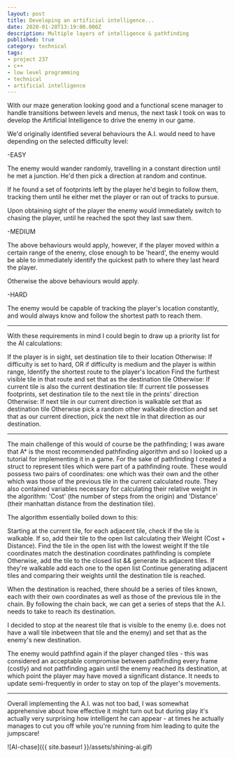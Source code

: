```yaml
---
layout: post
title: Developing an artificial intelligence...
date: 2020-01-28T13:19:00.000Z
description: Multiple layers of intelligence & pathfinding
published: true
category: technical
tags:
- project 237
- c++
- low level programming
- technical
- artificial intelligence
---
```

With our maze generation looking good and a functional scene manager to handle transitions between levels and menus, the next task I took on was to develop the Artificial Intelligence to drive the enemy in our game.

We'd originally identified several behaviours the A.I. would need to have depending on the selected difficulty level:

-EASY

The enemy would wander randomly, travelling in a constant direction until he met a junction. He'd then pick a direction at random and continue.

If he found a set of footprints left by the player he'd begin to follow them, tracking them until he either met the player or ran out of tracks to pursue.

Upon obtaining sight of the player the enemy would immediately switch to chasing the player, until he reached the spot they last saw them.

-MEDIUM

The above behaviours would apply, however, if the player moved within a certain range of the enemy, close enough to be 'heard', the enemy would be able to immediately identify the quickest path to where they last heard the player.

Otherwise the above behaviours would apply.

-HARD

The enemy would be capable of tracking the player's location constantly, and would always know and follow the shortest path to reach them.

-------------

With these requirements in mind I could begin to draw up a priority list for the AI calculations:

If the player is in sight, set destination tile to their location
Otherwise:
  If difficulty is set to hard,
  OR if difficulty is medium and the player is within range,
    Identify the shortest route to the player's location
    Find the furthest visible tile in that route and set that as the destination tile
  Otherwise:
	If current tile is also the current destination tile:
	  If current tile possesses footprints, set destination tile to the next tile in the prints' direction
	  Otherwise:
	    If next tile in our current direction is walkable set that as destination tile
		Otherwise pick a random other walkable direction and set that as our current direction, pick the next tile in that direction as our destination.
		
-------------

The main challenge of this would of course be the pathfinding; I was aware that A* is the most recommended pathfinding algorithm and so I looked up a tutorial for implementing it in a game.
For the sake of pathfinding I created a struct to represent tiles which were part of a pathfinding route. These would possess two pairs of coordinates: one which was their own and the other which was those of the previous tile in the current calculated route.
They also contained variables necessary for calculating their relative weight in the algorithm: 'Cost' (the number of steps from the origin) and 'Distance' (their manhattan distance from the destination tile).

The algorithm essentially boiled down to this:

Starting at the current tile, for each adjacent tile, check if the tile is walkable. If so, add their tile to the open list calculating their Weight (Cost + Distance).
  Find the tile in the open list with the lowest weight
    If the tile coordinates match the destination coordinates pathfinding is complete
	Otherwise, add the tile to the closed list && generate its adjacent tiles. If they're walkable add each one to the open list
	Continue generating adjacent tiles and comparing their weights until the destination tile is reached.
	
When the destination is reached, there should be a series of tiles known, each with their own coordinates as well as those of the previous tile in the chain. By following the chain back, we can get a series of steps that the A.I. needs to take to reach its destination.

I decided to stop at the nearest tile that is visible to the enemy (i.e. does not have a wall tile inbetween that tile and the enemy) and set that as the enemy's new destination.

The enemy would pathfind again if the player changed tiles - this was considered an acceptable compromise between pathfinding every frame (costly) and not pathfinding again until the enemy reached its destination, at which point the player may have moved a significant distance. It needs to update semi-frequently in order to stay on top of the player's movements.

-------------

Overall implementing the A.I. was not too bad, I was somewhat apprehensive about how effective it might turn out but during play it's actually very surprising how intelligent he can appear - at times he actually manages to cut you off while you're running from him leading to quite the jumpscare!

![AI-chase]({{ site.baseurl }}/assets/shining-ai.gif)